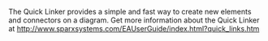The Quick Linker provides a simple and fast way to create new elements and connectors on a diagram. Get more information about the Quick Linker at http://www.sparxsystems.com/EAUserGuide/index.html?quick_links.htm